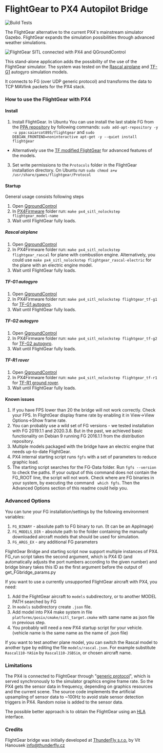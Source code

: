 # FlightGear to PX4 Autopilot Bridge

![Build Tests](https://github.com/PX4/PX4-FlightGear-Bridge/workflows/Build%20Tests/badge.svg)

The FlightGear alternative to the current PX4's mainstream simulator Gazebo. FlightGear expands the simulation possibilities through advanced weather simulations. 

![FlightGear SITL connected with PX4 and QGroundControl](art/screenshot.png)

This stand-alone application adds the possibility of the use of the FlightGear simulator. The system was tested on the [Rascal airplane](https://github.com/ThunderFly-aerospace/FlightGear-Rascal) and [TF-G1](https://github.com/ThunderFly-aerospace/FlightGear-TF-G1) autogyro simulation models.

It connects to FG (over UDP generic protocol) and transforms the data to TCP MAVlink packets for the PX4 stack.

### How to use the FlightGear with PX4

#### Install

1) Install FlightGear. In Ubuntu You can use install the last stable FG from the [PPA repository](https://launchpad.net/~saiarcot895/+archive/ubuntu/flightgear) by following commands: ```sudo add-apt-repository -y -u ppa:saiarcot895/flightgear``` and ```sudo DEBIAN_FRONTEND=noninteractive apt-get -y --quiet install flightgear```
* Alternatively use the [TF modified FlightGear](https://github.com/ThunderFly-aerospace/FlightGear/wiki) for advanced features of the models. 
3) Set write permissions to the `Protocols` folder in the FlightGear installation directory. On Ubuntu run ```sudo chmod a+w /usr/share/games/flightgear/Protocol ```

#### Startup

General usage consists following steps

1) Open [QgroundControl](http://qgroundcontrol.com/)
2) In [PX4Firmware](https://github.com/PX4/PX4-Autopilot) folder run: ```make px4_sitl_nolockstep flightgear_model-name```
3) Wait until FlightGear fully loads.


##### Rascal airplane

1) Open [QgroundControl](http://qgroundcontrol.com/)
2) In PX4Firmware folder run: ```make px4_sitl_nolockstep flightgear_rascal``` for plane with combustion engine. Alternatively, you could use  ```make px4_sitl_nolockstep flightgear_rascal-electric``` for the plane with an electric engine model. 
3) Wait until FlightGear fully loads.

##### TF-G1 autogyro

1) Open [QgroundControl](http://qgroundcontrol.com/)
2) In PX4Firmware folder run: ```make px4_sitl_nolockstep flightgear_tf-g1``` for [TF-G1 autogyro](https://github.com/ThunderFly-aerospace/TF-G1).
3) Wait until FlightGear fully loads.

##### TF-G2 autogyro

1) Open [QgroundControl](http://qgroundcontrol.com/)
2) In PX4Firmware folder run: ```make px4_sitl_nolockstep flightgear_tf-g2``` for [TF-G2 autogyro](https://github.com/ThunderFly-aerospace/TF-G2).
3) Wait until FlightGear fully loads.

##### TF-R1 rover

1) Open [QgroundControl](http://qgroundcontrol.com/)
2) In PX4Firmware folder run: ```make px4_sitl_nolockstep flightgear_tf-r1``` for [TF-R1 ground rover](https://github.com/ThunderFly-aerospace/TF-R1).
3) Wait until FlightGear fully loads.



#### Known issues

1) If you have FPS lower than 20 the bridge will not work correctly. Check your FPS. In FlightGear display frame rate by enabling it in View->View Options->Show frame rate.
2) You can probably use a wild set of FG versions - we tested installation with FG 2019.1.1 and 2020.3.8. But in the past, we achieved basic functionality on Debian 9 running FG 2016.1.1 from the distribution repository.
3) Multiple models packaged with the bridge have an electric engine that needs up-to-date FlightGear.
5) PX4 internal starting script runs ```fgfs``` with a set of parameters to reduce graphic load. 
6) The starting script searches for the FG-Data folder. Run ```fgfs --version``` to check the paths. If your output of this command does not contain the FG_ROOT line, the script will not work. Check where are FG binaries in your system, by executing the command ``` which fgfs```. Then the Advanced Options section of this readme could help you.

### Advanced Options

You can tune your FG installation/settings by the following environment variables:

1) ```FG_BINARY``` - absolute path to FG binary to run. (It can be an AppImage)
2) ```FG_MODELS_DIR``` - absolute path to the folder containing the manually downloaded aircraft models that should be used for simulation.
3) ```FG_ARGS_EX``` - any additional FG parameters

FlightGear Bridge and starting script now support multiple instances of PX4. FG\_run script takes the second argument, which is PX4 ID (and automatically adjusts the port numbers according to the given number) and bridge binary takes this ID as the first argument before the output of get\_FGbridge\_params.py

If you want to use a currently unsupported FlightGear aircraft with PX4, you need:
1) Add the FlightGear aircraft to ```models``` subdirectory, or to another MODEL PATH searched by FG
2) In ```models``` subdirectory create ```.json``` file. 
3) Add model into PX4 make system in file ```platforms/posix/cmake/sitl_target.cmake``` with same name as json file in previous step.
4) You probably will need a new PX4 startup script for your vehicle. (vehicle name is the same name as the name of .json file)

If you want to test another plane model, you can switch the Rascal model to another type by editing the file ```models/rascal.json```.  For example substitute ```Rascal110-YASim``` by ```Rascal110-JSBSim```, or chosen aircraft name.

### Limitations

The PX4 is connected to FlightGear through "[generic protocol](http://wiki.flightgear.org/Generic_protocol)", which is served synchronously to the simulator graphics engine frame rate. So the PX4 gets the sensor data in frequency, depending on graphics resources and the current scene. The source code implements the artificial upsampling of sensor data to ~100Hz to avoid stale sensor detection triggers in PX4. Random noise is added to the sensor data.

The possible better approach is to obtain the FlightGear using an [HLA](http://wiki.flightgear.org/High-Level_Architecture) interface.

### Credits

 FlightGear bridge was initially developed at [ThunderFly s.r.o.](https://www.thunderfly.cz/) by Vít Hanousek <info@thunderfly.cz>
